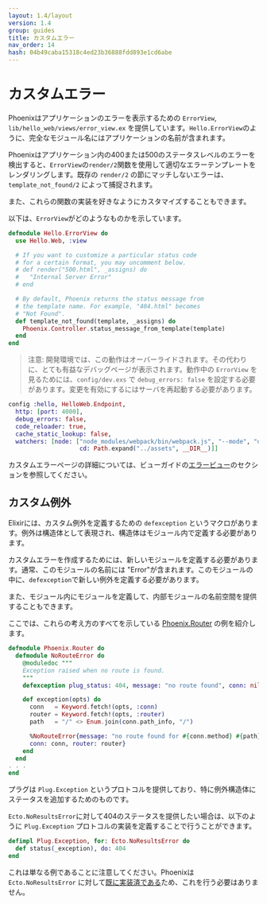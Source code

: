 ```yaml
---
layout: 1.4/layout
version: 1.4
group: guides
title: カスタムエラー
nav_order: 14
hash: 04b49caba15318c4ed23b36888fdd893e1cd6abe
---
```

# カスタムエラー

Phoenixはアプリケーションのエラーを表示するための `ErrorView`, `lib/hello_web/views/error_view.ex` を提供しています。`Hello.ErrorView`のように、完全なモジュール名にはアプリケーションの名前が含まれます。

Phoenixはアプリケーション内の400または500のステータスレベルのエラーを検出すると、`ErrorView`の`render/2`関数を使用して適切なエラーテンプレートをレンダリングします。既存の `render/2` の節にマッチしないエラーは、`template_not_found/2` によって捕捉されます。

また、これらの関数の実装を好きなようにカスタマイズすることもできます。

以下は、`ErrorView`がどのようなものかを示しています。

```elixir
defmodule Hello.ErrorView do
  use Hello.Web, :view

  # If you want to customize a particular status code
  # for a certain format, you may uncomment below.
  # def render("500.html", _assigns) do
  #   "Internal Server Error"
  # end

  # By default, Phoenix returns the status message from
  # the template name. For example, "404.html" becomes
  # "Not Found".
  def template_not_found(template, _assigns) do
    Phoenix.Controller.status_message_from_template(template)
  end
end
```

> 注意: 開発環境では、この動作はオーバーライドされます。その代わりに、とても有益なデバッグページが表示されます。動作中の `ErrorView` を見るためには、`config/dev.exs` で `debug_errors: false` を設定する必要があります。変更を有効にするにはサーバを再起動する必要があります。

```elixir
config :hello, HelloWeb.Endpoint,
  http: [port: 4000],
  debug_errors: false,
  code_reloader: true,
  cache_static_lookup: false,
  watchers: [node: ["node_modules/webpack/bin/webpack.js", "--mode", "development", "--watch-stdin",
                    cd: Path.expand("../assets", __DIR__)]]
```

カスタムエラーページの詳細については、ビューガイドの[エラービュー](views.html#エラービュー)のセクションを参照してください。

## カスタム例外

Elixirには、カスタム例外を定義するための `defexception` というマクロがあります。例外は構造体として表現され、構造体はモジュール内で定義する必要があります。

カスタムエラーを作成するためには、新しいモジュールを定義する必要があります。通常、このモジュールの名前には "Error"が含まれます。このモジュールの中に、`defexception`で新しい例外を定義する必要があります。

また、モジュール内にモジュールを定義して、内部モジュールの名前空間を提供することもできます。

ここでは、これらの考え方のすべてを示している [Phoenix.Router](https://github.com/phoenixframework/phoenix/blob/master/lib/phoenix/router.ex) の例を紹介します。

```elixir
defmodule Phoenix.Router do
  defmodule NoRouteError do
    @moduledoc """
    Exception raised when no route is found.
    """
    defexception plug_status: 404, message: "no route found", conn: nil, router: nil

    def exception(opts) do
      conn   = Keyword.fetch!(opts, :conn)
      router = Keyword.fetch!(opts, :router)
      path   = "/" <> Enum.join(conn.path_info, "/")

      %NoRouteError{message: "no route found for #{conn.method} #{path} (#{inspect router})",
      conn: conn, router: router}
    end
  end
. . .
end
```

プラグは `Plug.Exception` というプロトコルを提供しており、特に例外構造体にステータスを追加するためのものです。

`Ecto.NoResultsError`に対して404のステータスを提供したい場合は、以下のように `Plug.Exception` プロトコルの実装を定義することで行うことができます。

```elixir
defimpl Plug.Exception, for: Ecto.NoResultsError do
  def status(_exception), do: 404
end
```

これは単なる例であることに注意してください。Phoenixは`Ecto.NoResultsError` に対して[既に実装済である](https://github.com/phoenixframework/phoenix_ecto/blob/master/lib/phoenix_ecto/plug.ex)ため、これを行う必要はありません。
